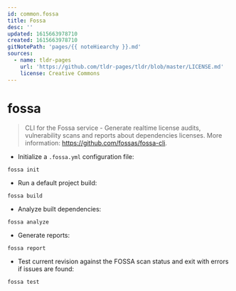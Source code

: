 ```yaml
---
id: common.fossa
title: Fossa
desc: ''
updated: 1615663978710
created: 1615663978710
gitNotePath: 'pages/{{ noteHiearchy }}.md'
sources:
  - name: tldr-pages
    url: 'https://github.com/tldr-pages/tldr/blob/master/LICENSE.md'
    license: Creative Commons
---
```

# fossa

> CLI for the Fossa service - Generate realtime license audits, vulnerability scans and reports about dependencies licenses.
> More information: <https://github.com/fossas/fossa-cli>.

- Initialize a `.fossa.yml` configuration file:

`fossa init`

- Run a default project build:

`fossa build`

- Analyze built dependencies:

`fossa analyze`

- Generate reports:

`fossa report`

- Test current revision against the FOSSA scan status and exit with errors if issues are found:

`fossa test`

